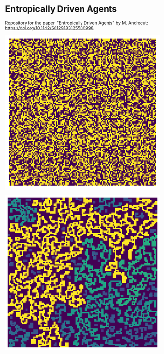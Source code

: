 # Entropically Driven Agents

Repository for the paper: "Entropically Driven Agents" by M. Andrecut: https://doi.org/10.1142/S0129183125500998

![Alt text](animated.gif)

![Alt text](fig.png)

